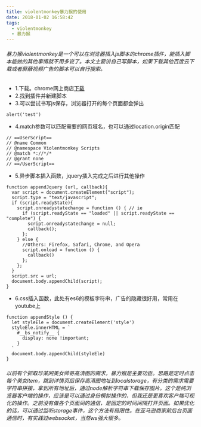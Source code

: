 ```yaml
---
title: violentmonkey暴力猴的使用
date: 2018-01-02 16:58:42
tags:
  - violentmonkey
  - 暴力猴
---
```

###### 暴力猴violentmonkey是一个可以在浏览器插入js脚本的chrome插件，能插入脚本能做的其他事情就不用多说了。本文主要讲自己写脚本，如果下载其他百度云下载或者屏蔽视频广告的脚本可以自行搜索。
- 1.下载。chrome网上商店[下载](https://chrome.google.com/webstore/detail/violentmonkey/jinjaccalgkegednnccohejagnlnfdag?hl=zh-CN)
- 2.找到插件并新建脚本
- 3.可以尝试书写js保存，浏览器打开的每个页面都会弹出
```
alert('test')
```
- 4.match参数可以匹配需要的网页域名，也可以通过location.origin匹配
```
// ==UserScript==
// @name Common
// @namespace Violentmonkey Scripts
// @match *://*/*
// @grant none
// ==/UserScript==
```
- 5.异步脚本插入函数，jquery插入完成之后进行其他操作
```
function appendJquery (url, callback){
  var script = document.createElement("script");
  script.type = "text/javascript";
  if (script.readyState){
    script.onreadystatechange = function () { // ie
      if (script.readyState == "loaded" || script.readyState == "complete") {
        script.onreadystatechange = null;
        callback();
      };
    } else {
      //Others: Firefox, Safari, Chrome, and Opera
      script.onload = function () {
        callback()
      };
    };
  }
  script.src = url;
  document.body.appendChild(script);
}
```
- 6.css插入函数，此处有es6的模板字符串，广告的隐藏很好用，常用在youtube上
```
function appendStyle () {
  let styleEle = document.createElement('style')
  styleEle.innerHTML = `
    #__bs_notify__ {
      display: none !important;
    }
  `
  document.body.appendChild(styleEle)
}
```
###### 以前有个抓取珍某网美女帅哥高清图的需求，暴力猴是主要功臣。思路是定时点击每个美女item，跳到详情页后保存高清图地址到localstorage，有分类的需求需要字符串拼接，拿到所有地址后，通过node解析字符串下载保存图片。这个是纯浏览器客户端的操作，应该是可以通过身份模拟操作的，但我还是更喜欢客户端可视化的操作。之前没有做各个页面间的通信，是固定的时间间隔打开页面。如果优化的话，可以通过监听storage事件，这个方法有局限性。在亚马逊商家前后台页面通信时，有实践过websocket，当然ws强大很多。
